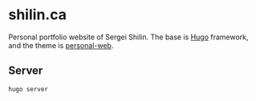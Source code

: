 # shilin.ca

Personal portfolio website of Sergei Shilin. The base is [Hugo](https://github.com/gohugoio/hugo) framework, and the theme is [personal-web](https://github.com/bjacquemet/personal-web).

## Server
```bash
hugo server
```
